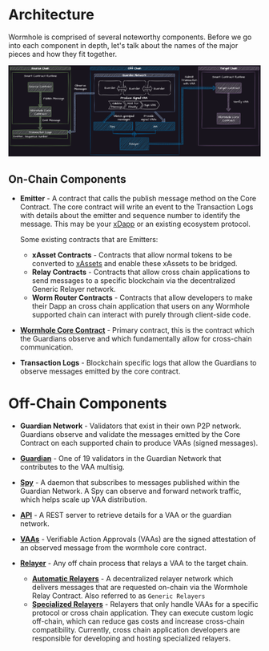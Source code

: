 # Architecture

Wormhole is comprised of several noteworthy components. Before we go into each component in depth, let's talk about the names of the major pieces and how they fit together.

![Detailed Flow](../.gitbook/assets/core-concepts/detailed-flow.png)

## On-Chain Components

- **Emitter** - A contract that calls the publish message method on the Core Contract. The core contract will write an event to the Transaction Logs with details about the emitter and sequence number to identify the message.  This may be your [xDapp](../reference/glossary.md#xdapp) or an existing ecosystem protocol.

  Some existing contracts that are Emitters:

  - **xAsset Contracts** - Contracts that allow normal tokens to be converted to [xAssets](../reference/glossary.md#xassets) and enable these xAssets to be bridged.
  - **Relay Contracts** - Contracts that allow cross chain applications to send messages to a specific blockchain via the decentralized Generic Relayer network.
  - **Worm Router Contracts** - Contracts that allow developers to make their Dapp an cross chain application that users on any Wormhole supported chain can interact with purely through client-side code.

- [**Wormhole Core Contract**](../guide/components/core-contracts.md) - Primary contract, this is the contract which the Guardians observe and which fundamentally allow for cross-chain communication. 
- **Transaction Logs** - Blockchain specific logs that allow the Guardians to observe messages emitted by the core contract.



# Off-Chain Components

- **Guardian Network** - Validators that exist in their own P2P network. Guardians observe and validate the messages emitted by the Core Contract on each supported chain to produce VAAs (signed messages).

- [**Guardian**](../guide/components/guardian.md) - One of 19 validators in the Guardian Network that contributes to the VAA multisig.

- [**Spy**](../guide/components/spy.md) - A daemon that subscribes to messages published within the Guardian Network. A Spy can observe and forward network traffic, which helps scale up VAA distribution. 

- [**API**](../guide/components/api.md) - A REST server to retrieve details for a VAA or the guardian network.

- [**VAAs**](../guide/components/vaa.md) - Verifiable Action Approvals (VAAs) are the signed attestation of an observed message from the wormhole core contract.

- [**Relayer**](../guide/components/relayer.md) - Any off chain process that relays a VAA to the target chain. 

  - [**Automatic Relayers**](../guide/components/relayer.md#automatic-relayers) - A decentralized relayer network which delivers messages that are requested on-chain via the Wormhole Relay Contract. Also referred to as `Generic Relayers`
  - [**Specialized Relayers**](../guide/components/relayer.md#specialized-relayers) - Relayers that only handle VAAs for a specific protocol or cross chain application. They can execute custom logic off-chain, which can reduce gas costs and increase cross-chain compatibility. Currently, cross chain application developers are responsible for developing and hosting specialized relayers.
